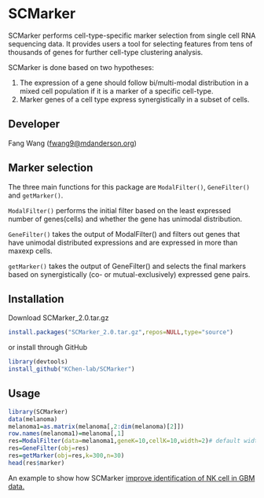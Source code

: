 # SCMarker

SCMarker performs cell-type-specific marker selection from single cell RNA sequencing data.
It provides users a tool for selecting features from tens of thousands of genes for further cell-type clustering analysis.

SCMarker is done based on two hypotheses:
1) The expression of a gene should follow bi/multi-modal distribution in a mixed cell population if it is a marker of a specific cell-type.
2) Marker genes of a cell type express synergistically in a subset of cells.

Developer
------------
Fang Wang (fwang9@mdanderson.org)


Marker selection
---------------------
The three main functions for this package are `ModalFilter()`, `GeneFilter()` and `getMarker()`.

`ModalFilter()` performs the initial filter based on the least expressed number of genes(cells) and whether the gene has unimodal distribution.

`GeneFilter()` takes the output of ModalFilter() and filters out genes that have unimodal distributed expressions and are expressed in more than maxexp cells.

`getMarker()` takes the output of GeneFilter() and selects the final markers based on synergistically (co- or mutual-exclusively) expressed gene pairs.



Installation
----------------------
Download SCMarker_2.0.tar.gz
```R
install.packages("SCMarker_2.0.tar.gz",repos=NULL,type="source")
```
or install through GitHub
```R
library(devtools)
install_github("KChen-lab/SCMarker")
```


Usage
----------------------

```R
library(SCMarker)
data(melanoma)
melanoma1=as.matrix(melanoma[,2:dim(melanoma)[2]])
row.names(melanoma1)=melanoma[,1]
res=ModalFilter(data=melanoma1,geneK=10,cellK=10,width=2)# default width = 1 for UMI data, width =2 for TPM data.
res=GeneFilter(obj=res)
res=getMarker(obj=res,k=300,n=30)
head(res$marker)

```

An example to show how SCMarker [improve identification of NK cell in GBM data.](https://github.com/KChen-lab/SCMarker/blob/master/SCMarker.GBM.nb.html)
